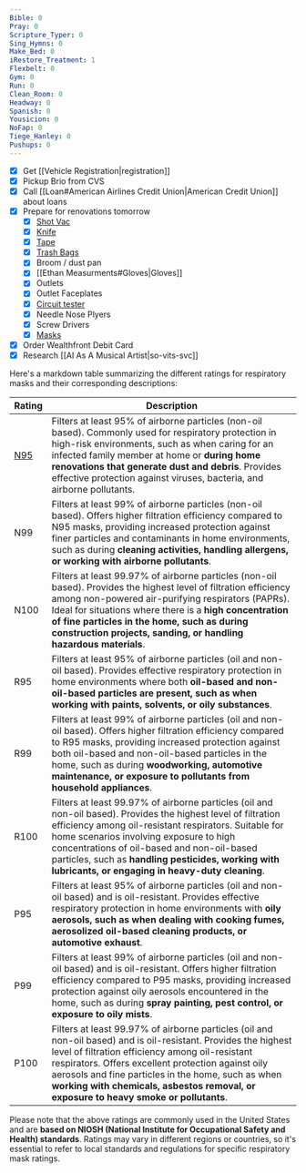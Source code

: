 ```yaml
---
Bible: 0
Pray: 0
Scripture_Typer: 0
Sing_Hymns: 0
Make_Bed: 0
iRestore_Treatment: 1
Flexbelt: 0
Gym: 0
Run: 0
Clean_Room: 0
Headway: 0
Spanish: 0
Yousicion: 0
NoFap: 0
Tiege_Hanley: 0
Pushups: 0
---
```


- [x] Get [[Vehicle Registration|registration]]
- [x] Pickup Brio from CVS
- [x] Call [[Loan#American Airlines Credit Union|American Credit Union]] about loans
- [x] Prepare for renovations tomorrow
	- [x] [Shot Vac](https://www.homedepot.com/p/RIDGID-4-5-Gallon-5-0-Peak-HP-ProPack-Wet-Dry-Shop-Vacuum-with-Fine-Dust-Filter-Expandable-Locking-Hose-and-Accessories-WD4522/100638389)
	- [x] [Knife](https://www.homedepot.com/p/DEWALT-Retractable-Utility-Knife-DWHT10295/300086657)
	- [x] [Tape](https://www.homedepot.com/p/Gorilla-30-yd-Black-Duct-Tape-106718/316372144)
	- [x] [Trash Bags](https://www.homedepot.com/p/HDX-33-39-Gal-Black-Heavy-Duty-Drawstring-Trash-Bags-50-Count-For-Outdoor-and-Yard-Waste-HDX3339/306713149)
	- [x] Broom / dust pan
	- [x] [[Ethan Measurments#Gloves|Gloves]]
	- [x] Outlets
	- [x] Outlet Faceplates
	- [x] [Circuit tester](https://www.homedepot.com/p/Klein-Tools-Test-Kit-with-Multimeter-Non-Contact-Volt-Tester-Receptacle-Tester-69149P/318617418)
	- [x] Needle Nose Plyers
	- [x] Screw Drivers
	- [x] [Masks](https://www.homedepot.com/p/BNX-10-Pack-N95-Mask-Black-Respirator-NIOSH-Approval-TC-84A-9315-White-Headband-H95B-Black-V2-BN-N95-H95B-10PP-V2/319127093)
- [x] Order Wealthfront Debit Card
- [x] Research [[AI As A Musical Artist|so-vits-svc]]

Here's a markdown table summarizing the different ratings for respiratory masks and their corresponding descriptions:

| Rating                                                                                                                                                       | Description                                                                                                                                                                                                                                                                                                                                                           |
|--------------------------------------------------------------------------------------------------------------------------------------------------------------|-----------------------------------------------------------------------------------------------------------------------------------------------------------------------------------------------------------------------------------------------------------------------------------------------------------------------------------------------------------------------|
| [N95](https://www.homedepot.com/p/BNX-10-Pack-N95-Mask-Black-Respirator-NIOSH-Approval-TC-84A-9315-White-Headband-H95B-Black-V2-BN-N95-H95B-10PP-V2/319127093)                                                                                                                                                          | Filters at least 95% of airborne particles (non-oil based). Commonly used for respiratory protection in high-risk environments, such as when caring for an infected family member at home or **during home renovations that generate dust and debris**. Provides effective protection against viruses, bacteria, and airborne pollutants.                                 |
| N99                                                                                                                                                          | Filters at least 99% of airborne particles (non-oil based). Offers higher filtration efficiency compared to N95 masks, providing increased protection against finer particles and contaminants in home environments, such as during **cleaning activities, handling allergens, or working with airborne pollutants**.                                                     |
| N100                                                                                                                                                         | Filters at least 99.97% of airborne particles (non-oil based). Provides the highest level of filtration efficiency among non-powered air-purifying respirators (PAPRs). Ideal for situations where there is a **high concentration of fine particles in the home, such as during construction projects, sanding, or handling hazardous materials**.                       |
| R95                                                                                                                                                          | Filters at least 95% of airborne particles (oil and non-oil based). Provides effective respiratory protection in home environments where both **oil-based and non-oil-based particles are present, such as when working with paints, solvents, or oily substances**.                                                                                                      |
| R99                                                                                                                                                          | Filters at least 99% of airborne particles (oil and non-oil based). Offers higher filtration efficiency compared to R95 masks, providing increased protection against both oil-based and non-oil-based particles in the home, such as during **woodworking, automotive maintenance, or exposure to pollutants from household appliances**.                                |
| R100                                                                                                                                                         | Filters at least 99.97% of airborne particles (oil and non-oil based). Provides the highest level of filtration efficiency among oil-resistant respirators. Suitable for home scenarios involving exposure to high concentrations of oil-based and non-oil-based particles, such as **handling pesticides, working with lubricants, or engaging in heavy-duty cleaning**. |
| P95                                                                                                                                                          | Filters at least 95% of airborne particles (oil and non-oil based) and is oil-resistant. Provides effective respiratory protection in home environments with **oily aerosols, such as when dealing with cooking fumes, aerosolized oil-based cleaning products, or automotive exhaust**.                                                                                  |
| P99                                                                                                                                                          | Filters at least 99% of airborne particles (oil and non-oil based) and is oil-resistant. Offers higher filtration efficiency compared to P95 masks, providing increased protection against oily aerosols encountered in the home, such as during **spray painting, pest control, or exposure to oily mists**.                                                             |
| P100                                                                                                                                                         | Filters at least 99.97% of airborne particles (oil and non-oil based) and is oil-resistant. Provides the highest level of filtration efficiency among oil-resistant respirators. Offers excellent protection against oily aerosols and fine particles in the home, such as when **working with chemicals, asbestos removal, or exposure to heavy smoke or pollutants**.   |

Please note that the above ratings are commonly used in the United States and are **based on NIOSH (National Institute for Occupational Safety and Health) standards**. Ratings may vary in different regions or countries, so it's essential to refer to local standards and regulations for specific respiratory mask ratings.